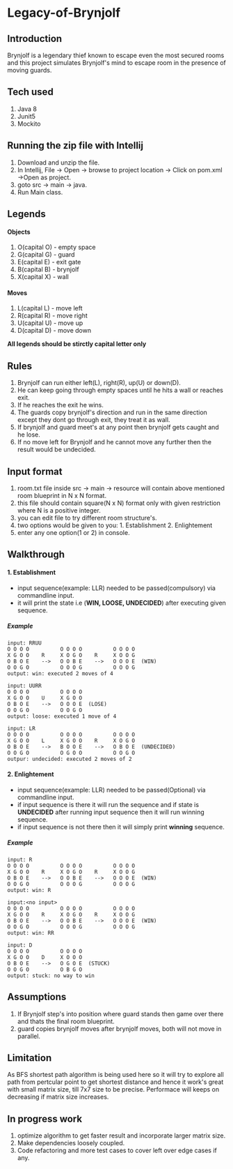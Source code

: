# Legacy-of-Brynjolf

## Introduction
Brynjolf is a legendary thief known to escape even the most secured rooms and this project simulates Brynjolf's mind to escape room in the presence of moving guards.


## Tech used
1. Java 8
2. Junit5
3. Mockito


## Running the zip file with Intellij
1. Download and unzip the file.
2. In Intellij, File -> Open -> browse to project location -> Click on pom.xml ->Open as project.
3. goto src -> main -> java.
4. Run Main class.


## Legends

#### Objects
1. O(capital O) - empty space
2. G(capital G) - guard
3. E(capital E) - exit gate
4. B(capital B) - brynjolf
5. X(capital X) - wall

#### Moves
1. L(capital L) - move left
2. R(capital R) - move right
3. U(capital U) - move up
4. D(capital D) - move down

**All legends should be stirctly capital letter only**


## Rules
1. Brynjolf can run either left(L), right(R), up(U) or down(D).
2. He can keep going through empty spaces until he hits a wall or reaches exit.
3. If he reaches the exit he wins.
4. The guards copy brynjolf's direction and run in the same direction except they dont go through exit, they treat it as wall.
5. If brynjolf and guard meet's at any point then brynjolf gets caught and he lose.
6. If no move left for Brynjolf and he cannot move any further then the result would be undecided.


## Input format
1. room.txt file inside src -> main -> resource will contain above mentioned room blueprint in N x N format.
2. this file should contain square(N x N) format only with given restriction where N is a positive integer.
3. you can edit file to try different room structure's.
4. two options would be given to you: 1. Establishment 2. Enlightement
5. enter any one option(1 or 2) in console.

## Walkthrough

#### 1. Establishment
- input sequence(example: LLR) needed to be passed(compulsory) via commandline input.
- it will print the state i.e (**WIN, LOOSE, UNDECIDED**) after executing given sequence.

##### Example
```
input: RRUU
O O O O          O O O O          O O O O
X G O O    R     X O G O    R     X O O G
O B O E    -->   O O B E    -->   O O O E  (WIN)
O O G O          O O O G          O O O G
output: win: executed 2 moves of 4

input: UURR
O O O O          O O O O     
X G O O    U     X G O O    
O B O E    -->   O O O E  (LOSE)  
O O G O          O O G O
output: loose: executed 1 move of 4

input: LR
O O O O          O O O O          O O O O
X G O O    L     X G O O    R     X O G O
O B O E    -->   B O O E    -->   O B O E  (UNDECIDED)
O O G O          O G O O          O O G O
outpur: undecided: executed 2 moves of 2
```
  
#### 2. Enlightement
- input sequence(example: LLR) needed to be passed(Optional) via commandline input.
- if input sequence is there it will run the sequence and if state is **UNDECIDED** after running input sequence then it will  run winning sequence.
- if input sequence is not there then it will simply print **winning** sequence.


##### Example
```
input: R
O O O O          O O O O          O O O O
X G O O    R     X O G O    R     X O O G
O B O E    -->   O O B E    -->   O O O E  (WIN)
O O G O          O O O G          O O O G
output: win: R

input:<no input>
O O O O          O O O O          O O O O
X G O O    R     X O G O    R     X O O G
O B O E    -->   O O B E    -->   O O O E  (WIN)
O O G O          O O O G          O O O G
output: win: RR

input: D
O O O O          O O O O  
X G O O    D     X O O O  
O B O E    -->   O G O E  (STUCK)
O O G O          O B G O  
output: stuck: no way to win
```

## Assumptions
1. If Brynjolf step's into position where guard stands then game over there and thats the final room blueprint.
2. guard copies brynjolf moves after brynjolf moves, both will not move in parallel.


## Limitation
As BFS shortest path algorithm is being used here so it will try to explore all path from pertcular point to get shortest distance and hence it work's great with small matrix size, till 7x7 size to be precise. Performace will keeps on decreasing if matrix size increases.

## In progress work
1. optimize algorithm to get faster result and incorporate larger matrix size.
2. Make dependencies loosely coupled.
3. Code refactoring and more test cases to cover left over edge cases if any.
   